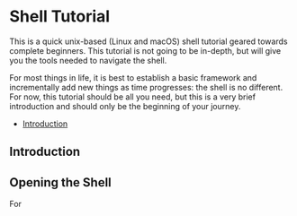 # Shell Tutorial
This is a quick unix-based (Linux and macOS) shell tutorial geared towards complete beginners. This tutorial is not going to be in-depth, but will give you the tools needed to navigate the shell.

For most things in life, it is best to establish a basic framework and incrementally add new things as time progresses: the shell is no different. For now, this tutorial should be all you need, but this is a very brief introduction and should only be the beginning of your journey.

- [Introduction](#introduction)


## Introduction

## Opening the Shell
For 
